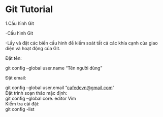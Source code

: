 # Git Tutorial

1.Cấu hình Git  

-Cấu hình Git  

 -Lấy và đặt các biến cấu hình để kiểm soát tất cả các khía cạnh của giao diện và hoạt động của Git.  
 
  Đặt tên:  
  
  git config –global user.name “Tên người dùng”  
  
  Đặt email:  
  
  git config –global user.email “cafedevn@gmail.com”  
  Đặt trình soạn thảo mặc định:  
  git config –global core. editor Vim  
  Kiểm tra cài đặt:  
  git config -list  
  
